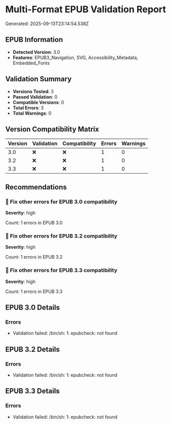 # Multi-Format EPUB Validation Report

Generated: 2025-09-13T23:14:54.538Z

## EPUB Information

- **Detected Version**: 3.0
- **Features**: EPUB3_Navigation, SVG, Accessibility_Metadata, Embedded_Fonts

## Validation Summary

- **Versions Tested**: 3
- **Passed Validation**: 0
- **Compatible Versions**: 0
- **Total Errors**: 3
- **Total Warnings**: 0

## Version Compatibility Matrix

| Version | Validation | Compatibility | Errors | Warnings |
|---------|------------|---------------|--------|---------|
| 3.0 | ❌ | ❌ | 1 | 0 |
| 3.2 | ❌ | ❌ | 1 | 0 |
| 3.3 | ❌ | ❌ | 1 | 0 |

## Recommendations

### 🔴 Fix other errors for EPUB 3.0 compatibility
**Severity**: high

Count: 1 errors in EPUB 3.0

### 🔴 Fix other errors for EPUB 3.2 compatibility
**Severity**: high

Count: 1 errors in EPUB 3.2

### 🔴 Fix other errors for EPUB 3.3 compatibility
**Severity**: high

Count: 1 errors in EPUB 3.3

## EPUB 3.0 Details

### Errors

- Validation failed: /bin/sh: 1: epubcheck: not found


## EPUB 3.2 Details

### Errors

- Validation failed: /bin/sh: 1: epubcheck: not found


## EPUB 3.3 Details

### Errors

- Validation failed: /bin/sh: 1: epubcheck: not found


